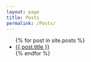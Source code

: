 ```yaml
---
layout: page
title: Posts
permalink: /Posts/
---
```

<ul class="postlist">
  {% for post in site.posts %}
    <li class="postlist-listitem">
      <a class="postlist-link" href="{{ post.url }}">{{ post.title }}</a>
    </li>
  {% endfor %}
</ul>